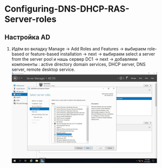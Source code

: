 # Configuring-DNS-DHCP-RAS-Server-roles
## Настройка AD
1) Идём во вкладку Manage →	Add Roles and Features → выбираем role-based or feature-based installation → next → выбираем select a server from the server pool и нашь сервер DC1 → next → добавляем компоненты : active directory domain services, DHCP server, DNS server, remote desktop service.
![](https://github.com/iGORnetwork/Configuring-DNS-DHCP-RAS-Server-roles/blob/main/DC1-1.png)
